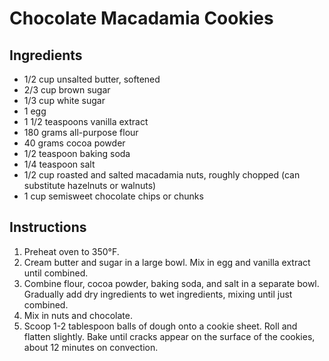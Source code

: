 # Chocolate Macadamia Cookies

## Ingredients

- 1/2 cup unsalted butter, softened
- 2/3 cup brown sugar
- 1/3 cup white sugar
- 1 egg
- 1 1/2 teaspoons vanilla extract
- 180 grams all-purpose flour
- 40 grams cocoa powder
- 1/2 teaspoon baking soda
- 1/4 teaspoon salt
- 1/2 cup roasted and salted macadamia nuts, roughly chopped (can substitute hazelnuts or walnuts)
- 1 cup semisweet chocolate chips or chunks

## Instructions

1. Preheat oven to 350&deg;F.
2. Cream butter and sugar in a large bowl. Mix in egg and vanilla extract until combined.
3. Combine flour, cocoa powder, baking soda, and salt in a separate bowl. Gradually add dry ingredients to wet ingredients, mixing until just combined.
4. Mix in nuts and chocolate.
5. Scoop 1-2 tablespoon balls of dough onto a cookie sheet. Roll and flatten slightly. Bake until cracks appear on the surface of the cookies, about 12 minutes on convection.

